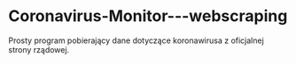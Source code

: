 # Coronavirus-Monitor---webscraping
Prosty program pobierający dane dotyczące koronawirusa z oficjalnej strony rządowej.
